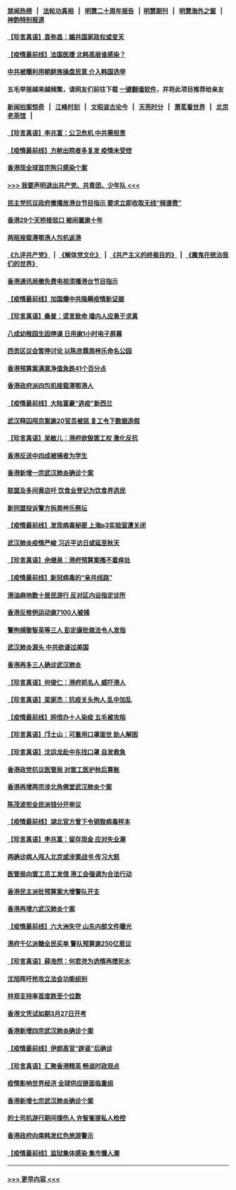#### [禁闻热榜](热点新闻.md?=0)  &nbsp;&nbsp;|&nbsp;&nbsp; [法轮功真相](https://github.com/gfw-breaker/truth/blob/master/README.md?=0) &nbsp;&nbsp;|&nbsp;&nbsp; [明慧二十周年报告](https://github.com/gfw-breaker/mh-reports/blob/master/README.md?=0) &nbsp;&nbsp;|&nbsp;&nbsp;[明慧期刊](https://github.com/gfw-breaker/mh-qikan) &nbsp;&nbsp;|&nbsp;&nbsp; [明慧海外之窗](https://github.com/gfw-breaker/mh-news/blob/master/README.md?=0) &nbsp;&nbsp;|&nbsp;&nbsp; [神韵特别报道](https://github.com/gfw-breaker/mh-news/blob/master/shenyun.md?=0)
#### [【珍言真语】袁弥昌：媚共国家政权或变天](../pages/nsc415/n11923199.md?t=03082032) 
#### [【疫情最前线】法国医援 北韩高层谁感染？](../pages/nsc415/n11920850.md?t=03082032) 
#### [中共被曝利用朝鲜族操盘民意 介入韩国选举](../pages/nsc415/n11921006.md?t=03082032) 
#### 五毛举报越来越频繁，请网友们前往下载 [一键翻墙软件](https://github.com/gfw-breaker/ssr-accounts)，并将此项目推荐给亲友
#### [新闻拍案惊奇](https://github.com/gfw-breaker/banned-news/blob/master/pages/link4.md) &nbsp;&nbsp;|&nbsp;&nbsp; [江峰时刻](https://github.com/gfw-breaker/banned-news/blob/master/pages/link4.md) &nbsp;&nbsp;|&nbsp;&nbsp; [文昭谈古论今](https://github.com/gfw-breaker/banned-news/blob/master/pages/link4.md) &nbsp;&nbsp;|&nbsp;&nbsp; [天亮时分](https://github.com/gfw-breaker/banned-news/blob/master/pages/link4.md) &nbsp;&nbsp;|&nbsp;&nbsp; [萧茗看世界](https://github.com/gfw-breaker/banned-news/blob/master/pages/link4.md) &nbsp;&nbsp;|&nbsp;&nbsp; [北京老茶馆](https://github.com/gfw-breaker/banned-news/blob/master/pages/link4.md) &nbsp;&nbsp;|&nbsp;&nbsp; 
#### [【珍言真语】李兆富：公卫危机 中共需担责](../pages/nsc415/n11920422.md?t=03082032) 
#### [【疫情最前线】方舱出院者多复发 疫情未受控](../pages/nsc415/n11918637.md?t=03082032) 
#### [香港现全球首宗狗只感染个案](../pages/nsc415/n11918710.md?t=03082032) 
#### [>>> 我要声明退出共产党、共青团、少年队 <<<](https://github.com/begood0513/goodnews/blob/master/quit/letter.md) 
#### [民主党抗议政府撤播放港台节目指示 要求立即收取无线“频谱费”](../pages/nsc415/n11918681.md?t=03082032) 
#### [香港29个天桥接驳口 被闲置逾十年](../pages/nsc415/n11918654.md?t=03082032) 
#### [两班接载滞鄂港人包机返港](../pages/nsc415/n11915855.md?t=03082032) 
#### [《九评共产党》](https://github.com/begood0513/9ping.md/blob/master/README.md) &nbsp;|&nbsp; [《解体党文化》](../../../../jtdwh.md/blob/master/README.md)  &nbsp;|&nbsp; [《共产主义的终极目的》](../../../../gczydzjmd.md/blob/master/README.md) &nbsp;|&nbsp; [《魔鬼在统治我们的世界》](../../../../mgztzwmdsj.md/blob/master/README.md) 
#### [香港通讯局撤免费电视须播港台节目指示](../pages/nsc415/n11915831.md?t=03082032) 
#### [【疫情最前线】加国爆中共隐瞒疫情新证据](../pages/nsc415/n11915482.md?t=03082032) 
#### [【珍言真语】桑普：谎言致命 墙内人应勇于求真](../pages/nsc415/n11915169.md?t=03082032) 
#### [八成幼稚园生因停课 日用逾1小时电子屏幕](../pages/nsc415/n11913263.md?t=03082032) 
#### [西贡区议会暂停讨论 以陈彦霖周梓乐命名公园](../pages/nsc415/n11913248.md?t=03082032) 
#### [香港预算案满意净值急跌41个百分点](../pages/nsc415/n11913236.md?t=03082032) 
#### [香港政府派四包机接载滞鄂港人](../pages/nsc415/n11913211.md?t=03082032) 
#### [【疫情最前线】大陆富豪“逃疫”新西兰](../pages/nsc415/n11913160.md?t=03082032) 
#### [武汉释囚闯京案逾20官员被惩 复工令下数据造假](../pages/nsc415/n11912743.md?t=03082032) 
#### [【珍言真语】吴敏儿：港府欲毁罢工权 激化反抗](../pages/nsc415/n11912457.md?t=03082032) 
#### [香港反送中四成被捕者为学生](../pages/nsc415/n11910730.md?t=03082032) 
#### [香港新增一宗武汉肺炎确诊个案](../pages/nsc415/n11910724.md?t=03082032) 
#### [联盟及多间黄店吁 饮食业登记为饮食界选民](../pages/nsc415/n11910718.md?t=03082032) 
#### [新同盟投诉警方拆周梓乐祭坛](../pages/nsc415/n11910707.md?t=03082032) 
#### [【疫情最前线】发现病毒秘密 上海p3实验室遭关闭](../pages/nsc415/n11910640.md?t=03082032) 
#### [武汉肺炎疫情严峻 习近平访日或延至秋天](../pages/nsc415/n11910570.md?t=03082032) 
#### [【珍言真语】佘继泉：港府预算案搔不着痒处](../pages/nsc415/n11910011.md?t=03082032) 
#### [【疫情最前线】新冠病毒的“亲共线路”](../pages/nsc415/n11907734.md?t=03082032) 
#### [港油麻地数十居民游行 反对区内设指定诊所](../pages/nsc415/n11907900.md?t=03082032) 
#### [香港反修例运动逾7100人被捕](../pages/nsc415/n11907922.md?t=03082032) 
#### [警拘捕黎智英等三人 彭定康批做法令人发指](../pages/nsc415/n11907905.md?t=03082032) 
#### [武汉肺炎源头 中共欲诿过美国](../pages/nsc415/n11907665.md?t=03082032) 
#### [香港再多三人确诊武汉肺炎](../pages/nsc415/n11907846.md?t=03082032) 
#### [【珍言真语】何俊仁：港府抓名人 威吓港人](../pages/nsc415/n11907561.md?t=03082032) 
#### [【珍言真语】梁家杰：抗疫关头拘人 乱中加乱](../pages/nsc415/n11907444.md?t=03082032) 
#### [【疫情最前线】网信办十人染疫 五毛被攻陷](../pages/nsc415/n11903757.md?t=03082032) 
#### [【珍言真语】邝士山：可重用口罩面世 助人解困](../pages/nsc415/n11903875.md?t=03082032) 
#### [【珍言真语】沈运龙赴中东找口罩 自发救急](../pages/nsc415/n11903291.md?t=03082032) 
#### [香港政党抗议医管局 对罢工医护秋后算账](../pages/nsc415/n11901746.md?t=03082032) 
#### [香港再增两宗涉北角佛堂武汉肺炎个案](../pages/nsc415/n11901737.md?t=03082032) 
#### [陈茂波拒全民派钱分开审议](../pages/nsc415/n11901672.md?t=03082032) 
#### [【疫情最前线】湖北官方曾下令销毁病毒样本](../pages/nsc415/n11901518.md?t=03082032) 
#### [【珍言真语】李兆富：留存现金 应对失业潮](../pages/nsc415/n11901448.md?t=03082032) 
#### [两确诊病人闯入北京或涉栗战书 传习大怒](../pages/nsc415/n11901180.md?t=03082032) 
#### [医管局向罢工员工发信 港工会强调为合法行动](../pages/nsc415/n11898870.md?t=03082032) 
#### [香港民主派批预算案大增警队开支](../pages/nsc415/n11898813.md?t=03082032) 
#### [香港再增六武汉肺炎个案](../pages/nsc415/n11898843.md?t=03082032) 
#### [【疫情最前线】六大洲失守 山东内部文件曝光](../pages/nsc415/n11898455.md?t=03082032) 
#### [港府千亿派糖全民买单 警队预算逾250亿惹议](../pages/nsc415/n11898608.md?t=03082032) 
#### [【珍言真语】薛浩然：何君尧为选情再搅死水](../pages/nsc415/n11898269.md?t=03082032) 
#### [沈旭晖吁抢攻立法会功能组别](../pages/nsc415/n11896084.md?t=03082032) 
#### [林郑支持率首度跌至个位数](../pages/nsc415/n11896058.md?t=03082032) 
#### [香港文凭试如期3月27日开考](../pages/nsc415/n11896055.md?t=03082032) 
#### [香港新增四宗武汉肺炎确诊个案](../pages/nsc415/n11896040.md?t=03082032) 
#### [【疫情最前线】伊朗高官“辟谣”后确诊](../pages/nsc415/n11895902.md?t=03082032) 
#### [【珍言真语】汇聚香港精英 畅谈时政观点](../pages/nsc415/n11895733.md?t=03082032) 
#### [疫情影响世界经济 全球供应链面临重组](../pages/nsc415/n11895634.md?t=03082032) 
#### [香港新增七宗武汉肺炎确诊个案](../pages/nsc415/n11893498.md?t=03082032) 
#### [的士司机游行期间撞伤人 许智峯提私人检控](../pages/nsc415/n11893483.md?t=03082032) 
#### [香港政府向南韩发红色旅游警示](../pages/nsc415/n11893398.md?t=03082032) 
#### [【疫情最前线】监狱集体感染 集市爆人潮](../pages/nsc415/n11893181.md?t=03082032) 

----
#### [ >>> 更早内容 <<< ](../indexes/nsc415-earlier.md)
